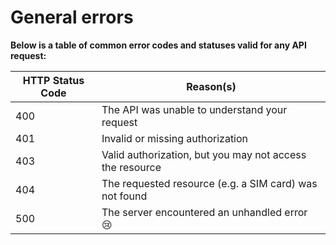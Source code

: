 # General errors

**Below is a table of common error codes and statuses valid for any API request:**

| HTTP Status Code | Reason(s)                                                |
|------------------|----------------------------------------------------------|
| 400              | The API was unable to understand your request            |
| 401              | Invalid or missing authorization                         |
| 403              | Valid authorization, but you may not access the resource |
| 404              | The requested resource (e.g. a SIM card) was not found   |
| 500              | The server encountered an unhandled error 😢             |
